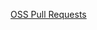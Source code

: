 

[OSS Pull Requests](https://github.com/pulls?page=1&q=is%3Apr+author%3Avenkatamutyala+archived%3Afalse+is%3Aclosed+-org%3AGlueOps+is%3Apublic+is%3Amerged+-org%3Avenkata-tenant-test-1+-org%3Avenkatamutyala+-org%3Aantoniostacos+-org%3Ademo-antoniostacos+-org%3Apluralsight+-org%3Amagicmemories+-org%3Afragmob+-org%3Abillyfoss+-org%3Atest-renovate-bot-venkata+-org%3Aglueops-rip+-org%3Avenkatamutyala-org3+-org%3Aantoniostaqueria+-org%3Awestern-wyoming-software-development+-org%3Atryglueops+-org%3Adevelopment-tenant-gliese581d)

<!--
**venkatamutyala/venkatamutyala** is a ✨ _special_ ✨ repository because its `README.md` (this file) appears on your GitHub profile.

Here are some ideas to get you started:

- 🔭 I’m currently working on ...
- 🌱 I’m currently learning ...
- 👯 I’m looking to collaborate on ...
- 🤔 I’m looking for help with ...
- 💬 Ask me about ...
- 📫 How to reach me: ...
- 😄 Pronouns: ...
- ⚡ Fun fact: ...
-->
